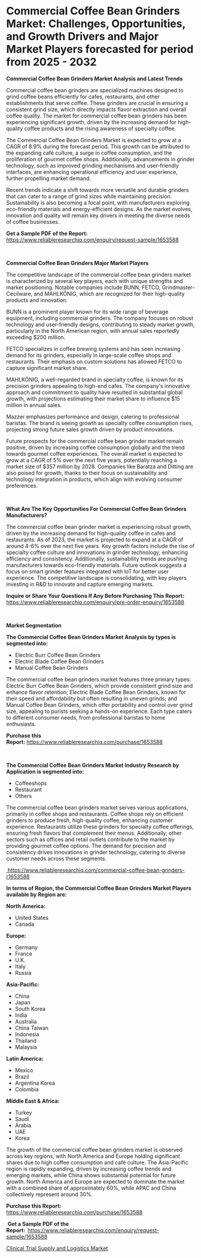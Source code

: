 <p><h1>Commercial Coffee Bean Grinders Market: Challenges, Opportunities, and Growth Drivers and Major Market Players forecasted for period from 2025 - 2032</h1></p><p><strong>Commercial Coffee Bean Grinders Market Analysis and Latest Trends</strong></p>
<p><p>Commercial coffee bean grinders are specialized machines designed to grind coffee beans efficiently for cafes, restaurants, and other establishments that serve coffee. These grinders are crucial in ensuring a consistent grind size, which directly impacts flavor extraction and overall coffee quality. The market for commercial coffee bean grinders has been experiencing significant growth, driven by the increasing demand for high-quality coffee products and the rising awareness of specialty coffee.</p><p>The Commercial Coffee Bean Grinders Market is expected to grow at a CAGR of 8.9% during the forecast period. This growth can be attributed to the expanding café culture, a surge in coffee consumption, and the proliferation of gourmet coffee shops. Additionally, advancements in grinder technology, such as improved grinding mechanisms and user-friendly interfaces, are enhancing operational efficiency and user experience, further propelling market demand.</p><p>Recent trends indicate a shift towards more versatile and durable grinders that can cater to a range of grind sizes while maintaining precision. Sustainability is also becoming a focal point, with manufacturers exploring eco-friendly materials and energy-efficient designs. As the market evolves, innovation and quality will remain key drivers in meeting the diverse needs of coffee businesses.</p></p>
<p><strong>Get a Sample PDF of the Report:&nbsp;</strong> <a href="https://www.reliableresearchiq.com/enquiry/request-sample/1653588?utm_campaign=3128&utm_medium=2&utm_source=Github&utm_content=ia&utm_term=05032025&utm_id=commercial-coffee-bean-grinders">https://www.reliableresearchiq.com/enquiry/request-sample/1653588</a></p>
<p>&nbsp;</p>
<p><strong>Commercial Coffee Bean Grinders Major Market Players</strong></p>
<p><p>The competitive landscape of the commercial coffee bean grinders market is characterized by several key players, each with unique strengths and market positioning. Notable companies include BUNN, FETCO, Grindmaster-Cecilware, and MAHLKÖNIG, which are recognized for their high-quality products and innovation.</p><p>BUNN is a prominent player known for its wide range of beverage equipment, including commercial grinders. The company focuses on robust technology and user-friendly designs, contributing to steady market growth, particularly in the North American region, with annual sales reportedly exceeding $200 million.</p><p>FETCO specializes in coffee brewing systems and has seen increasing demand for its grinders, especially in large-scale coffee shops and restaurants. Their emphasis on custom solutions has allowed FETCO to capture significant market share.</p><p>MAHLKÖNIG, a well-regarded brand in specialty coffee, is known for its precision grinders appealing to high-end cafes. The company's innovative approach and commitment to quality have resulted in substantial global growth, with projections estimating their market share to influence $15 million in annual sales.</p><p>Mazzer emphasizes performance and design, catering to professional baristas. The brand is seeing growth as specialty coffee consumption rises, projecting strong future sales growth driven by product innovations.</p><p>Future prospects for the commercial coffee bean grinder market remain positive, driven by increasing coffee consumption globally and the trend towards gourmet coffee experiences. The overall market is expected to grow at a CAGR of 5% over the next five years, potentially reaching a market size of $357 million by 2028. Companies like Baratza and Ditting are also poised for growth, thanks to their focus on sustainability and technology integration in products, which align with evolving consumer preferences.</p></p>
<p>&nbsp;</p>
<p><strong>What Are The Key Opportunities For Commercial Coffee Bean Grinders Manufacturers?</strong></p>
<p><p>The commercial coffee bean grinder market is experiencing robust growth, driven by the increasing demand for high-quality coffee in cafes and restaurants. As of 2023, the market is projected to expand at a CAGR of around 4-6% over the next five years. Key growth factors include the rise of specialty coffee culture and innovations in grinder technology, enhancing efficiency and consistency. Additionally, sustainability trends are pushing manufacturers towards eco-friendly materials. Future outlook suggests a focus on smart grinder features integrated with IoT for better user experience. The competitive landscape is consolidating, with key players investing in R&D to innovate and capture emerging markets.</p></p>
<p><strong>Inquire or Share Your Questions If Any Before Purchasing This Report:</strong> <a href="https://www.reliableresearchiq.com/enquiry/pre-order-enquiry/1653588?utm_campaign=3128&utm_medium=2&utm_source=Github&utm_content=ia&utm_term=05032025&utm_id=commercial-coffee-bean-grinders">https://www.reliableresearchiq.com/enquiry/pre-order-enquiry/1653588</a></p>
<p>&nbsp;</p>
<p><strong>Market Segmentation</strong></p>
<p><strong>The Commercial Coffee Bean Grinders Market Analysis by types is segmented into:</strong></p>
<p><ul><li>Electric Burr Coffee Bean Grinders</li><li>Electric Blade Coffee Bean Grinders</li><li>Manual Coffee Bean Grinders</li></ul></p>
<p><p>The commercial coffee bean grinders market features three primary types: Electric Burr Coffee Bean Grinders, which provide consistent grind size and enhance flavor retention; Electric Blade Coffee Bean Grinders, known for their speed and affordability but often resulting in uneven grinds; and Manual Coffee Bean Grinders, which offer portability and control over grind size, appealing to purists seeking a hands-on experience. Each type caters to different consumer needs, from professional baristas to home enthusiasts.</p></p>
<p><strong>Purchase this Report:&nbsp;</strong><a href="https://www.reliableresearchiq.com/purchase/1653588?utm_campaign=3128&utm_medium=2&utm_source=Github&utm_content=ia&utm_term=05032025&utm_id=commercial-coffee-bean-grinders">https://www.reliableresearchiq.com/purchase/1653588</a></p>
<p>&nbsp;</p>
<p><strong>The Commercial Coffee Bean Grinders Market Industry Research by Application is segmented into:</strong></p>
<p><ul><li>Coffeeshops</li><li>Restaurant</li><li>Others</li></ul></p>
<p><p>The commercial coffee bean grinders market serves various applications, primarily in coffee shops and restaurants. Coffee shops rely on efficient grinders to produce fresh, high-quality coffee, enhancing customer experience. Restaurants utilize these grinders for specialty coffee offerings, ensuring fresh flavors that complement their menus. Additionally, other sectors such as offices and retail outlets contribute to the market by providing gourmet coffee options. The demand for precision and consistency drives innovations in grinder technology, catering to diverse customer needs across these segments.</p></p>
<p><a href="https://www.reliableresearchiq.com/commercial-coffee-bean-grinders-r1653588?utm_campaign=3128&utm_medium=2&utm_source=Github&utm_content=ia&utm_term=05032025&utm_id=commercial-coffee-bean-grinders">&nbsp;https://www.reliableresearchiq.com/commercial-coffee-bean-grinders-r1653588</a></p>
<p><strong>In terms of Region, the Commercial Coffee Bean Grinders Market Players available by Region are:</strong></p>
<p>
    <p> <strong> North America: </strong>
        <ul>
            <li>United States</li>
            <li>Canada</li>
        </ul>
        </p> 
    <p> <strong> Europe: </strong>
        <ul>
            <li>Germany</li>
            <li>France</li>
            <li>U.K.</li>
            <li>Italy</li>
            <li>Russia</li>
        </ul>
        </p> 
    <p> <strong> Asia-Pacific: </strong>
        <ul>
            <li>China</li>
            <li>Japan</li>
            <li>South Korea</li>
            <li>India</li>
            <li>Australia</li>
            <li>China Taiwan</li>
            <li>Indonesia</li>
            <li>Thailand</li>
            <li>Malaysia</li>
        </ul>
        </p> 
    <p> <strong> Latin America: </strong>
        <ul>
            <li>Mexico</li>
            <li>Brazil</li>
            <li>Argentina Korea</li>
            <li>Colombia</li>
        </ul>
        </p> 
    <p> <strong> Middle East & Africa: </strong>
        <ul>
            <li>Turkey</li>
            <li>Saudi</li>
            <li>Arabia</li>
            <li>UAE</li>
            <li>Korea</li>
        </ul>
    </p>
    </p>
<p><p>The growth of the commercial coffee bean grinders market is observed across key regions, with North America and Europe holding significant shares due to high coffee consumption and café culture. The Asia-Pacific region is rapidly expanding, driven by increasing coffee trends and emerging markets, while China shows substantial potential for future growth. North America and Europe are expected to dominate the market with a combined share of approximately 60%, while APAC and China collectively represent around 30%.</p></p>
<p><strong>Purchase this Report: </strong><a href="https://www.reliableresearchiq.com/purchase/1653588?utm_campaign=3128&utm_medium=2&utm_source=Github&utm_content=ia&utm_term=05032025&utm_id=commercial-coffee-bean-grinders">https://www.reliableresearchiq.com/purchase/1653588</a></p>
<p>&nbsp;<strong>Get a Sample PDF of the Report:&nbsp;&nbsp;</strong><a href="https://www.reliableresearchiq.com/enquiry/request-sample/1653588?utm_campaign=3128&utm_medium=2&utm_source=Github&utm_content=ia&utm_term=05032025&utm_id=commercial-coffee-bean-grinders">https://www.reliableresearchiq.com/enquiry/request-sample/1653588</a></p>
<p><strong></strong></p>
<p><p><a href="https://github.com/samesdufloiw/Market-Research-Report-List-1/blob/main/clinical-trial-supply-and-logistics-market.md?utm_campaign=3128&utm_medium=2&utm_source=Github&utm_content=ia&utm_term=05032025&utm_id=commercial-coffee-bean-grinders">Clinical Trial Supply and Logistics Market</a></p></p>